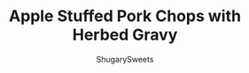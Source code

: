 ---
layout: ../../layouts/MarkdownPostLayout.astro
title: Apple Stuffed Pork Chops with Herbed Gravy
author: ShugarySweets
pubDate: 2019-12-19
description: "Thick pork chops stuffed with a delicous apple stuffing, then topped with a peppery herb gravy!"
image_url: https://www.shugarysweets.com/wp-content/uploads/2020/04/stuffed-pork-1.jpg
tags: ["Main Dish","American"]
calories: 653
protein: 40
carbohydrates: 22
fats: 46
fiber: 2
ingredients: ["6 large boneless pork chops, 1 1/2-2 inch thick","1/2 small yellow onion, diced","1/4 cup unsalted butter","2 apples, chopped, no need to peel","2 stalks celery, chopped","3 cups soft bread cubes","2 teaspoons poultry seasoning","1/2 teaspoon kosher salt","1/2 teaspoon black pepper","2 Tablespoons olive oil","1 Tablespoon all purpose flour","1/3 cup water","1 teaspoon poultry seasoning","1 teaspoon kosher salt","1/2 teaspoon black pepper","1 cup heavy whipping cream"]
serves: 6
time: "1 hour 10 minutes"
prepTime: "30 minutes"
instructions: ["In a large mixing bowl, combine bread cubes with melted butter, apples, onion, celery, poultry seasoning, salt and pepper. Set aside.","Cut a large pocket in each pork chop by making a horizontal cut through the meat. Press a large spoonful of stuffing into each pocket, really PRESS it in there until all stuffing and pork chops are done.","In a large oven safe skillet, heat oil. Brown the pork chops on both sides for 3 minutes per side. Cover skillet with foil and bake for 30 minutes in a 350 degree oven. Uncover and bake an additional 30 minutes, or until internal temperature of the meat is 160 degrees.","Remove pork chops from skillet and place on large serving platter. Tent with foil.","With remaining juices in skillet, heat over medium heat. Sprinkle with flour, salt and pepper and stir for one minutes. Slowly pour in water and poultry seasoning, scraping the bits off the bottom of the pan.","Bring to a boil and cook for 2 minutes. Add cream slowly and heat until thickened. You may want to season with more salt and pepper to taste. When thickened, remove from heat. Serve with pork chops. ENJOY!"]
nutrition: ["653 calories","22 grams carbohydrates","168 milligrams cholesterol","46 grams fat","2 grams fiber","40 grams protein","21 grams saturated fat","555 milligrams sodium","9 grams sugar","1 grams trans fat","22 grams unsaturated fat"]
---